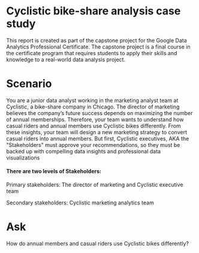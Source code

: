 # Cyclistic bike-share analysis case study
This report is created as part of the capstone project for the Google Data Analytics Professional Certificate. The capstone project is a final course in the certificate program that requires students to apply their skills and knowledge to a real-world data analysis project. 
# Scenario
You are a junior data analyst working in the marketing analyst team at Cyclistic, a bike-share company in Chicago. The director of marketing believes the company’s future success depends on maximizing the number of annual memberships. Therefore, your team wants to understand how casual riders and annual members use Cyclistic bikes differently. From these insights, your team will design a new marketing strategy to convert casual riders into annual members. But first, Cyclistic executives, AKA the "Stakeholders" must approve your recommendations, so they must be backed up with compelling data insights and professional data visualizations 
#### There are two levels of Stakeholders: 
Primary stakeholders: The director of marketing and Cyclistic executive team

Secondary stakeholders: Cyclistic marketing analytics team
 
# Ask
How do annual members and casual riders use Cyclistic bikes differently?
